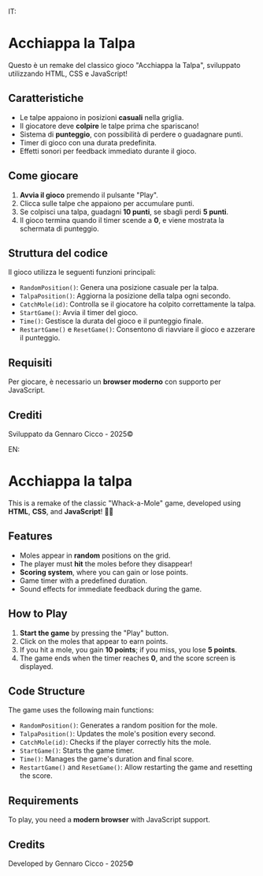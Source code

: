 IT:
# Acchiappa la Talpa
Questo è un remake del classico gioco "Acchiappa la Talpa", sviluppato utilizzando HTML, CSS e JavaScript!

## Caratteristiche
- Le talpe appaiono in posizioni **casuali** nella griglia.
- Il giocatore deve **colpire** le talpe prima che spariscano!
- Sistema di **punteggio**, con possibilità di perdere o guadagnare punti.
- Timer di gioco con una durata predefinita.
- Effetti sonori per feedback immediato durante il gioco.

## Come giocare
1. **Avvia il gioco** premendo il pulsante "Play".
2. Clicca sulle talpe che appaiono per accumulare punti.
3. Se colpisci una talpa, guadagni **10 punti**, se sbagli perdi **5 punti**.
4. Il gioco termina quando il timer scende a **0**, e viene mostrata la schermata di punteggio.

## Struttura del codice
Il gioco utilizza le seguenti funzioni principali:
- `RandomPosition()`: Genera una posizione casuale per la talpa.
- `TalpaPosition()`: Aggiorna la posizione della talpa ogni secondo.
- `CatchMole(id)`: Controlla se il giocatore ha colpito correttamente la talpa.
- `StartGame()`: Avvia il timer del gioco.
- `Time()`: Gestisce la durata del gioco e il punteggio finale.
- `RestartGame()` e `ResetGame()`: Consentono di riavviare il gioco e azzerare il punteggio.

## Requisiti
Per giocare, è necessario un **browser moderno** con supporto per JavaScript.

## Crediti
Sviluppato da Gennaro Cicco - 2025©

EN:
# Acchiappa la talpa

This is a remake of the classic "Whack-a-Mole" game, developed using **HTML**, **CSS**, and **JavaScript**! 🎯🐾

## Features
- Moles appear in **random** positions on the grid.
- The player must **hit** the moles before they disappear!
- **Scoring system**, where you can gain or lose points.
- Game timer with a predefined duration.
- Sound effects for immediate feedback during the game.

## How to Play
1. **Start the game** by pressing the "Play" button.
2. Click on the moles that appear to earn points.
3. If you hit a mole, you gain **10 points**; if you miss, you lose **5 points**.
4. The game ends when the timer reaches **0**, and the score screen is displayed.

## Code Structure
The game uses the following main functions:
- `RandomPosition()`: Generates a random position for the mole.
- `TalpaPosition()`: Updates the mole's position every second.
- `CatchMole(id)`: Checks if the player correctly hits the mole.
- `StartGame()`: Starts the game timer.
- `Time()`: Manages the game's duration and final score.
- `RestartGame()` and `ResetGame()`: Allow restarting the game and resetting the score.

## Requirements
To play, you need a **modern browser** with JavaScript support.

## Credits
Developed by Gennaro Cicco - 2025©  
